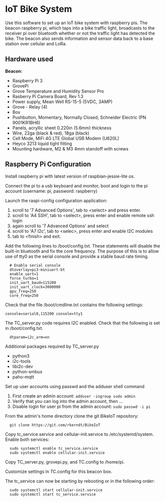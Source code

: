# IoT Bike System
Use this software to set up an IoT bike system with raspberry pis. The beacon raspberry pi, which taps into a bike traffic light, broadcasts to the receiver pi over bluetooth whether or not the traffic light has detected the bike. The beacon also sends information and sensor data back to a base station over cellular and LoRa.

Hardware used
------------

**Beacon**:
- Raspberry Pi 3
- GrovePi
- Grove Temperature and Humidity Sensor Pro
- Rasberry Pi Camera Board, Rev 1.3
- Power supply, Mean Well RS-15-5 (5VDC, 3AMP)
- Grove - Relay (4)
- Box
- Pushbutton, Momentary, Normally Closed, Schneider Electric (PN 9001KR1BH6)
- Panels, acryllic sheet 0.220in (5.6mm) thickness
- Wire, 22ga (black & red), 18ga (black)
- Cell Mode, MiFi 4G LTE Global USB Modem (U620L)
- Heyco 3213 liquid tight fitting
- Mounting hardware, M2 & M3 4mm standoff with screws

**Raspberry Pi Configuration**
-----
Install raspberry pi with latest version of raspbian-jessie-lite os.

Connect the pi to a usb keyboard and monitor, boot and login to the pi account (username: pi, password: raspberry)

Launch the raspi-config configuration application:
  1. scroll to '7 Advanced Options', tab to \<select\> and press enter.
  2. scroll to 'A4 SSH', tab to \<select\>, press enter and enable remote ssh login
  3. again scroll to '7 Advanced Options' and select
  4. scroll to 'A7 I2c', tab to \<selec\>, press enter and enable I2C modules
  5. tab to \<finish\> and exit.

Add the following lines to /boot/config.txt. These statements will disable the built-in bluetooth and fix the core frequency. The purpose of this is to allow use of tty0 as the serial console and provide a stable baud rate timing.
```
  # Enable serial console
  dtoverlay=pi3-miniuart-bt
  enable_uart=1
  force_turbo=1
  init_uart_baud=115200
  init_uart_clock=3000000
  gpu_freq=250
  core_freq=250
```
Check that the file /boot/cmdline.txt contains the following settings:
  ```
  console=serial0,115200 console=tty1
  ```
  
The TC_server.py code requires I2C enabled. Check that the following is set in /boot/config.txt.
```
  dtparam=i2c_arm=on
```
Additional packages required by TC_server.py
  - python3
  - i2c-tools
  - libi2c-dev
  - python-smbus
  - paho-mqtt
  
Set up user accounts using passwd and the adduser shell command
  1. First create an admin account:
    ```
    adduser -ingroup sudo admin
    ```
  2. Verify that you can log into the admin account, then ...
  3. Disable login for user pi from the admin account:
    ```
    sudo passwd -i pi
    ```
  
From the admin's home directory clone the git BikeIoT repository:
```
  git clone https://git.com/rkerndt/BikeIoT
```

Copy tc_service.service and cellular-init.service to /etc/systemd/system.
Enable both services:
```
  sudo systemctl enable tc_service.service
  sudo systemctl enable cellular-init.service
```
  
Copy TC_server.py, grovepi.py, and TC.config to /home/pi.

Customize settings in TC.config for this beacon box.

The tc_service can now be starting by rebooting or in the following order:
```
  sudo systemctl start cellular-init.service
  sudo systemctl start tc_service.service
```
  
